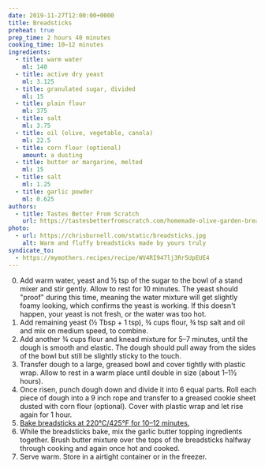 ```yaml
---
date: 2019-11-27T12:00:00+0000
title: Breadsticks
preheat: true
prep_time: 2 hours 40 minutes
cooking_time: 10–12 minutes
ingredients:
  - title: warm water
    ml: 140
  - title: active dry yeast
    ml: 3.125
  - title: granulated sugar, divided
    ml: 15
  - title: plain flour
    ml: 375
  - title: salt
    ml: 3.75
  - title: oil (olive, vegetable, canola)
    ml: 22.5
  - title: corn flour (optional)
    amount: a dusting
  - title: butter or margarine, melted
    ml: 15
  - title: salt
    ml: 1.25
  - title: garlic powder
    ml: 0.625
authors:
  - title: Tastes Better From Scratch
    url: https://tastesbetterfromscratch.com/homemade-olive-garden-breadsticks
photo:
  - url: https://chrisburnell.com/static/breadsticks.jpg
    alt: Warm and fluffy breadsticks made by yours truly
syndicate_to:
  - https://mymothers.recipes/recipe/WV4RI947lj3Rr5UpEUE4
---
```


0. Add warm water, yeast and ½ tsp of the sugar to the bowl of a stand mixer and stir gently. Allow to rest for 10 minutes. The yeast should "proof" during this time, meaning the water mixture will get slightly foamy looking, which confirms the yeast is working. If this doesn't happen, your yeast is not fresh, or the water was too hot.
0. Add remaining yeast (½ Tbsp + 1 tsp), ¾ cups flour, ¾ tsp salt and oil and mix on medium speed, to combine.
0. Add another ¾ cups flour and knead mixture for 5–7 minutes, until the dough is smooth and elastic. The dough should pull away from the sides of the bowl but still be slightly sticky to the touch.
0. Transfer dough to a large, greased bowl and cover tightly with plastic wrap. Allow to rest in a warm place until double in size (about 1–1½ hours).
0. Once risen, punch dough down and divide it into 6 equal parts. Roll each piece of dough into a 9 inch rope and transfer to a greased cookie sheet dusted with corn flour (optional). Cover with plastic wrap and let rise again for 1 hour.
0. <a id="preheat-step" href="#preheat">Bake breadsticks at 220°C/425°F for 10–12 minutes.</a>
0. While the breadsticks bake, mix the garlic butter topping ingredients together. Brush butter mixture over the tops of the breadsticks halfway through cooking and again once hot and cooked.
0. Serve warm. Store in a airtight container or in the freezer.
